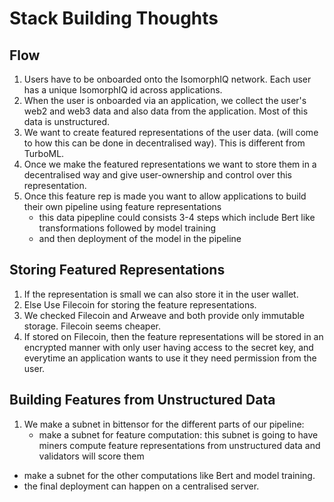 # Stack Building Thoughts

## Flow
1. Users have to be onboarded onto the IsomorphIQ network. Each user has a unique IsomorphIQ id across applications.
2. When the user is onboarded via an application, we collect the user's web2 and web3 data and also data from the application.
Most of this data is unstructured. 
3. We want to create featured representations of the user data. (will come to how this can be done in decentralised way). This is different from TurboML.
4. Once we make the featured representations we want to store them in a decentralised way and give user-ownership and control over this representation.
5. Once this feature rep is made you want to allow applications to build their own pipeline using feature representations
    - this data pipepline could consists 3-4 steps which include Bert like transformations followed by model training
    - and then deployment of the model in the pipeline

## Storing Featured Representations 
1. If the representation is small we can also store it in the user wallet. 
2. Else Use Filecoin for storing the feature representations.
3. We checked Filecoin and Arweave and both provide only immutable storage. Filecoin seems cheaper.
4. If stored on Filecoin, then the feature representations will be stored in an encrypted manner with only user having access to the secret key, and everytime an application wants to use it they need permission from the user.

## Building Features from Unstructured Data 
1. We make a subnet in bittensor for the different parts of our pipeline:
    - make a subnet for feature computation: this subnet is going to have miners compute feature representations from unstructured data and validators will score them
    
    
- make a subnet for the other computations like Bert and model training.
- the final deployment can happen on a centralised server.

